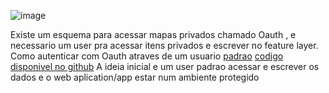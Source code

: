 ![image](https://github.com/alex-cyberpunk/site_topografia/assets/80361639/3075675c-32d8-47cb-b9fc-a472da0973a4)

Existe um esquema para acessar mapas privados chamado Oauth , e necessario um user pra acessar itens privados e escrever no feature layer.
Como autenticar com Oauth atraves de um usuario [padrao](https://www.youtube.com/watch?v=t2XUubHgSp0) [codigo disponivel no github](https://github.com/odoe/jsapi-identity/blob/main/oauth.js)
A ideia inicial e um user padrao acessar e escrever os dados e o web aplication/app estar num ambiente protegido
